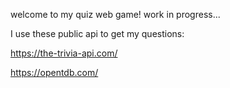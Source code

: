 welcome to my quiz web game!
work in progress...

I use these public api to get my questions:

https://the-trivia-api.com/

https://opentdb.com/
